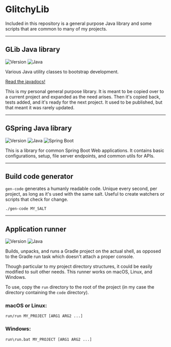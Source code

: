 # GlitchyLib

Included in this repository is a general purpose Java library and some scripts that are common to many of my projects.

---
## GLib Java library

![Version](https://img.shields.io/badge/Version-1.2.2-blue) ![Java](https://img.shields.io/badge/Java-17-orange)

Various Java utility classes to bootstrap development.

[Read the javadocs!](https://glitchybyte.github.io/glitchy-lib/)

This is my personal general purpose library. It is meant to be copied over to a current project and expanded as the need arises. Then it's copied back, tests added, and it's ready for the next project. It used to be published, but that meant it was rarely updated.

---
## GSpring Java library

![Version](https://img.shields.io/badge/Version-1.0.1-blue) ![Java](https://img.shields.io/badge/Java-17-orange) ![Spring Boot](https://img.shields.io/badge/SpringBoot-2.7.0-orange)

This is a library for common Spring Boot Web applications. It contains basic configurations, setup, file server endpoints, and common utils for APIs.

---
## Build code generator

`gen-code` generates a humanly readable code. Unique every second, per project, as long as it's used with the same salt. Useful to create watchers or scripts that check for change.

    ./gen-code MY_SALT

---
## Application runner

![Version](https://img.shields.io/badge/Version-1.0.0-blue) ![Java](https://img.shields.io/badge/Java-17-orange)

Builds, unpacks, and runs a Gradle project on the actual shell, as opposed to the Gradle run task which doesn't attach a proper console.

Though particular to my project directory structures, it could be easily modified to suit other needs. This runner works on macOS, Linux, and Windows.

To use, copy the `run` directory to the root of the project (in my case the directory containing the `code` directory).

### macOS or Linux:

    run/run MY_PROJECT [ARG1 ARG2 ...]

### Windows:

    run\run.bat MY_PROJECT [ARG1 ARG2 ...]
